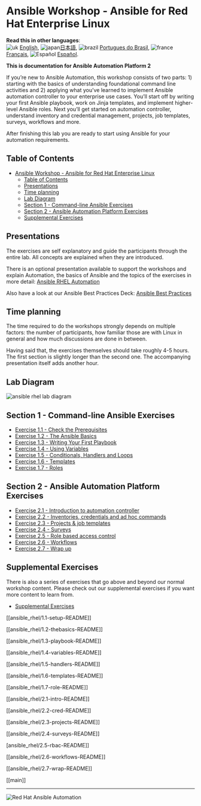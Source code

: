 # Ansible Workshop - Ansible for Red Hat Enterprise Linux

**Read this in other languages**:
<br>![uk](../../images/uk.png) [English](README.md),  ![japan](../../images/japan.png)[日本語](README.ja.md), ![brazil](../../images/brazil.png) [Portugues do Brasil](README.pt-br.md), ![france](../../images/fr.png) [Français](README.fr.md), ![Español](../../images/es.png) [Español](README.es.md).
<br>

**This is documentation for Ansible Automation Platform 2**


If you’re new to Ansible Automation, this workshop consists of two parts: 1) starting with the basics of understanding foundational command line activities and 2) applying what you’ve learned to implement Ansible automation controller to your enterprise use cases. You’ll start off by writing your first Ansible playbook, work on Jinja templates, and implement higher-level Ansible roles. Next you’ll get started on automation controller, understand inventory and credential management, projects, job templates, surveys, workflows and more.

After finishing this lab you are ready to start using Ansible for your automation requirements.

## Table of Contents

- [Ansible Workshop - Ansible for Red Hat Enterprise Linux](#ansible-workshop---ansible-for-red-hat-enterprise-linux)
  - [Table of Contents](#table-of-contents)
  - [Presentations](#presentations)
  - [Time planning](#time-planning)
  - [Lab Diagram](#lab-diagram)
  - [Section 1 - Command-line Ansible Exercises](#section-1---command-line-ansible-exercises)
  - [Section 2 - Ansible Automation Platform Exercises](#section-2---ansible-automation-platform-exercises)
  - [Supplemental Exercises](#supplemental-exercises)

## Presentations

The exercises are self explanatory and guide the participants through the entire lab. All concepts are explained when they are introduced.

There is an optional presentation available to support the workshops and explain Automation, the basics of Ansible and the topics of the exercises in more detail:
[Ansible RHEL Automation](../../decks/ansible_rhel.pdf)

Also have a look at our Ansible Best Practices Deck:
[Ansible Best Practices](../../decks/ansible_best_practices.pdf)

## Time planning

The time required to do the workshops strongly depends on multiple factors: the number of participants, how familiar those are with Linux in general and how much discussions are done in between.

Having said that, the exercises themselves should take roughly 4-5 hours. The first section is slightly longer than the second one. The accompanying presentation itself adds another hour.

## Lab Diagram

![ansible rhel lab diagram](../../images/rhel_lab_diagram.png)

## Section 1 - Command-line Ansible Exercises

* [Exercise 1.1 - Check the Prerequisites](1.1-setup)
* [Exercise 1.2 - The Ansible Basics](1.2-thebasics)
* [Exercise 1.3 - Writing Your First Playbook](1.3-playbook)
* [Exercise 1.4 - Using Variables](1.4-variables)
* [Exercise 1.5 - Conditionals, Handlers and Loops](1.5-handlers)
* [Exercise 1.6 - Templates](1.6-templates)
* [Exercise 1.7 - Roles](1.7-role)

## Section 2 - Ansible Automation Platform Exercises

* [Exercise 2.1 - Introduction to automation controller](2.1-intro)
* [Exercise 2.2 - Inventories, credentials and ad hoc commands](2.2-cred)
* [Exercise 2.3 - Projects & job templates](2.3-projects)
* [Exercise 2.4 - Surveys](2.4-surveys)
* [Exercise 2.5 - Role based access control](2.5-rbac)
* [Exercise 2.6 - Workflows](2.6-workflows)
* [Exercise 2.7 - Wrap up](2.7-wrap)

## Supplemental Exercises

There is also a series of exercises that go above and beyond our normal workshop content.  Please check out our supplemental exercises if you want more content to learn from.

* [Supplemental Exercises](supplemental)

[[ansible_rhel/1.1-setup-README]] 

[[ansible_rhel/1.2-thebasics-README]]  

[[ansible_rhel/1.3-playbook-README]]  

[[ansible_rhel/1.4-variables-README]]  

[[ansible_rhel/1.5-handlers-README]]  

[[ansible_rhel/1.6-templates-README]]   

[[ansible_rhel/1.7-role-README]]  

[[ansible_rhel/2.1-intro-README]]  

[[ansible_rhel/2.2-cred-README]]  

[[ansible_rhel/2.3-projects-README]]   

[[ansible_rhel/2.4-surveys-README]]  

[ansible_rhel/2.5-rbac-README]]   

[[ansible_rhel/2.6-workflows-README]]  

[[ansible_rhel/2.7-wrap-README]]  

[[main]] 


---
![Red Hat Ansible Automation](../../images/rh-ansible-automation-platform.png)


